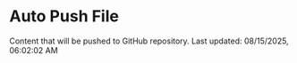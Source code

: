 # Auto Push File

Content that will be pushed to GitHub repository.
Last updated: 08/15/2025, 06:02:02 AM